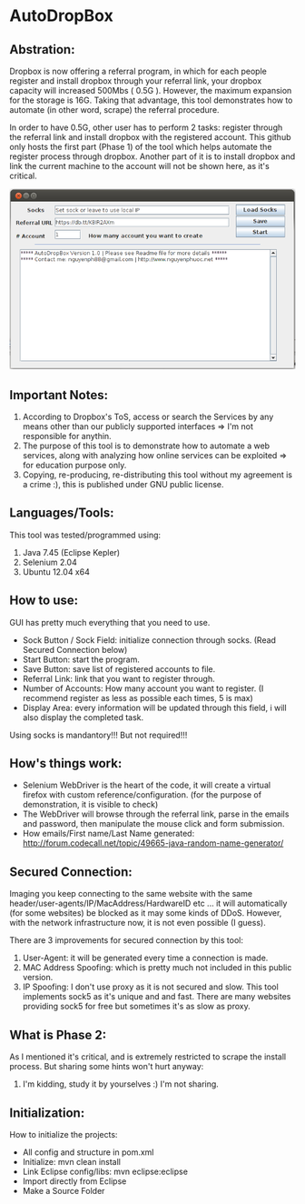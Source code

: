 AutoDropBox
===========

Abstration:
----------
Dropbox is now offering a referral program, in which for each people register and install dropbox through your referral link, your dropbox capacity will increased 500Mbs ( 0.5G ). However, the maximum expansion for the storage is 16G. Taking that advantage, this tool demonstrates how to automate (in other word, scrape) the referral procedure.

In order to have 0.5G, other user has to perform 2 tasks: register through the referral link and install dropbox with the registered account. This github only hosts the first part (Phase 1) of the tool which helps automate the register process through dropbox. Another part of it is to install dropbox and link the current machine to the account will not be shown here, as it's critical. 

![Image](/img/gui.png?raw=true)

Important Notes:
-------------
1. According to Dropbox's ToS, access or search the Services by any means other than our publicly supported interfaces => I'm not responsible for anythin.
2. The purpose of this tool is to demonstrate how to automate a web services, along with analyzing how online services can be exploited => for education purpose only.
3. Copying, re-producing, re-distributing this tool without my agreement is a crime :), this is published under GNU public license.

Languages/Tools:
-----------------
This tool was tested/programmed using:

1. Java 7.45 (Eclipse Kepler)
2. Selenium 2.04
3. Ubuntu 12.04 x64
 

How to use:
----------
GUI has pretty much everything that you need to use.

- Sock Button / Sock Field: initialize connection through socks. (Read Secured Connection below)
- Start Button: start the program.
- Save Button: save list of registered accounts to file.
- Referral Link: link that you want to register through.
- Number of Accounts: How many account you want to register. (I recommend register as less as possible each times, 5 is max)
- Display Area: every information will be updated through this field, i will also display the completed task.

Using socks is mandantory!!! But not required!!!

How's things work:
-----------------
- Selenium WebDriver is the heart of the code, it will create a virtual firefox with custom reference/configuration. (for the purpose of demonstration, it is visible to check)
- The WebDriver will browse through the referral link, parse in the emails and password, then manipulate the mouse click and form submission.
- How emails/First name/Last Name generated: http://forum.codecall.net/topic/49665-java-random-name-generator/

Secured Connection:
-----------------
Imaging you keep connecting to the same website with the same header/user-agents/IP/MacAddress/HardwareID etc ... it will automatically (for some websites) be blocked as it may some kinds of DDoS. However, with the network infrastructure now, it is not even possible (I guess).

There are 3 improvements for secured connection by this tool:

1. User-Agent: it will be generated every time a connection is made.
2. MAC Address Spoofing: which is pretty much not included in this public version.
3. IP Spoofing: I don't use proxy as it is not secured and slow. This tool implements sock5 as it's unique and and fast. There are many websites providing sock5 for free but sometimes it's as slow as proxy. 

What is Phase 2:
---------------
As I mentioned it's critical, and is extremely restricted to scrape the install process. But sharing some hints won't hurt anyway:

1. I'm kidding, study it by yourselves :) I'm not sharing.


Initialization:
--------------
How to initialize the projects:
- All config and structure in pom.xml
- Initialize: mvn clean install
- Link Eclipse config/libs: mvn eclipse:eclipse
- Import directly from Eclipse
- Make a Source Folder

